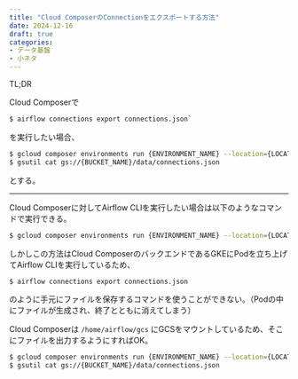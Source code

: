 ```yaml
---
title: "Cloud ComposerのConnectionをエクスポートする方法"
date: 2024-12-16
draft: true
categories:
- データ基盤
- 小ネタ
---
```


TL;DR

Cloud Composerで

```sh
$ airflow connections export connections.json`
```

を実行したい場合、

```sh
$ gcloud composer environments run {ENVIRONMENT_NAME} --location={LOCATION} connections export -- /home/airflow/gcs/data/connections.json
$ gsutil cat gs://{BUCKET_NAME}/data/connections.json
```

とする。


---

Cloud Composerに対してAirflow CLIを実行したい場合は以下のようなコマンドで実行できる。

```sh
$ gcloud composer environments run {ENVIRONMENT_NAME} --location={LOCATION} [COMMAND] -- [SUBCOMMAND]
```
 
しかしこの方法はCloud ComposerのバックエンドであるGKEにPodを立ち上げてAirflow CLIを実行しているため、

```sh
$ airflow connections export connections.json
```

のように手元にファイルを保存するコマンドを使うことができない。（Podの中にファイルが生成され、終了とともに消えてしまう）

Cloud Composerは `/home/airflow/gcs` にGCSをマウントしているため、そこにファイルを出力するようにすればOK。

```sh
$ gcloud composer environments run {ENVIRONMENT_NAME} --location={LOCATION} connections export -- /home/airflow/gcs/data/connections.json
$ gsutil cat gs://{BUCKET_NAME}/data/connections.json
```
